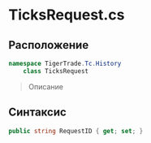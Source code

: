 
# TicksRequest.cs
## Расположение
```csharp
namespace TigerTrade.Tc.History  
    class TicksRequest
```

> Описание

## Синтаксис
```csharp
public string RequestID { get; set; }
```
